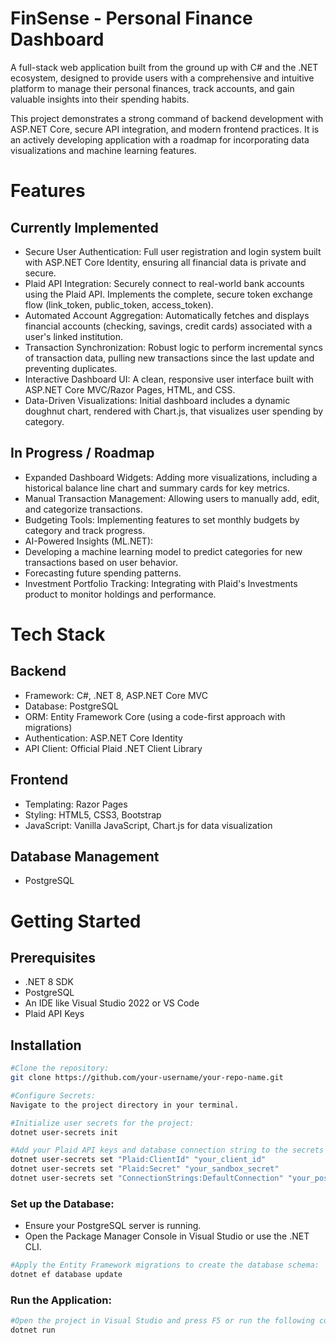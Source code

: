 # FinSense - Personal Finance Dashboard
A full-stack web application built from the ground up with C# and the .NET ecosystem, designed to provide users with a comprehensive and intuitive platform to manage their personal finances, track accounts, and gain valuable insights into their spending habits.

This project demonstrates a strong command of backend development with ASP.NET Core, secure API integration, and modern frontend practices. It is an actively developing application with a roadmap for incorporating data visualizations and machine learning features.


# Features
## Currently Implemented
* Secure User Authentication: Full user registration and login system built with ASP.NET Core Identity, ensuring all financial data is private and secure.
* Plaid API Integration: Securely connect to real-world bank accounts using the Plaid API. Implements the complete, secure token exchange flow (link_token, public_token, access_token).
* Automated Account Aggregation: Automatically fetches and displays financial accounts (checking, savings, credit cards) associated with a user's linked institution.
* Transaction Synchronization: Robust logic to perform incremental syncs of transaction data, pulling new transactions since the last update and preventing duplicates.
* Interactive Dashboard UI: A clean, responsive user interface built with ASP.NET Core MVC/Razor Pages, HTML, and CSS.
* Data-Driven Visualizations: Initial dashboard includes a dynamic doughnut chart, rendered with Chart.js, that visualizes user spending by category.

## In Progress / Roadmap
* Expanded Dashboard Widgets: Adding more visualizations, including a historical balance line chart and summary cards for key metrics.
* Manual Transaction Management: Allowing users to manually add, edit, and categorize transactions.
* Budgeting Tools: Implementing features to set monthly budgets by category and track progress.
* AI-Powered Insights (ML.NET):
* Developing a machine learning model to predict categories for new transactions based on user behavior.
* Forecasting future spending patterns.
* Investment Portfolio Tracking: Integrating with Plaid's Investments product to monitor holdings and performance.

# Tech Stack
## Backend
* Framework: C#, .NET 8, ASP.NET Core MVC
* Database: PostgreSQL
* ORM: Entity Framework Core (using a code-first approach with migrations)
* Authentication: ASP.NET Core Identity
* API Client: Official Plaid .NET Client Library

## Frontend
* Templating: Razor Pages
* Styling: HTML5, CSS3, Bootstrap
* JavaScript: Vanilla JavaScript, Chart.js for data visualization

## Database Management
* PostgreSQL

# Getting Started

## Prerequisites
* .NET 8 SDK
* PostgreSQL
* An IDE like Visual Studio 2022 or VS Code
* Plaid API Keys

## Installation

```bash
#Clone the repository:
git clone https://github.com/your-username/your-repo-name.git

#Configure Secrets:
Navigate to the project directory in your terminal.

#Initialize user secrets for the project:
dotnet user-secrets init

#Add your Plaid API keys and database connection string to the secrets store:
dotnet user-secrets set "Plaid:ClientId" "your_client_id"
dotnet user-secrets set "Plaid:Secret" "your_sandbox_secret"
dotnet user-secrets set "ConnectionStrings:DefaultConnection" "your_postgresql_connection_string"
```

### Set up the Database:
* Ensure your PostgreSQL server is running.
* Open the Package Manager Console in Visual Studio or use the .NET CLI.


```bash
#Apply the Entity Framework migrations to create the database schema:
dotnet ef database update
```

### Run the Application:
```bash
#Open the project in Visual Studio and press F5 or run the following command from your terminal:
dotnet run
```